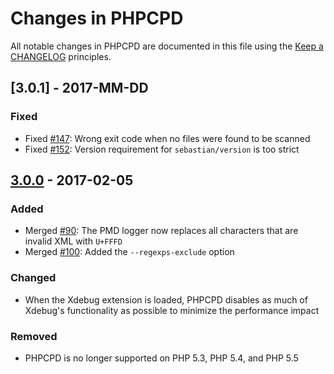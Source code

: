 # Changes in PHPCPD

All notable changes in PHPCPD are documented in this file using the [Keep a CHANGELOG](http://keepachangelog.com/) principles.

## [3.0.1] - 2017-MM-DD

### Fixed

* Fixed [#147](https://github.com/sebastianbergmann/phpcpd/issues/147): Wrong exit code when no files were found to be scanned
* Fixed [#152](https://github.com/sebastianbergmann/phpcpd/issues/152): Version requirement for `sebastian/version` is too strict

## [3.0.0] - 2017-02-05

### Added

* Merged [#90](https://github.com/sebastianbergmann/phpcpd/pull/90): The PMD logger now replaces all characters that are invalid XML with `U+FFFD`
* Merged [#100](https://github.com/sebastianbergmann/phpcpd/pull/100): Added the `--regexps-exclude` option

### Changed

* When the Xdebug extension is loaded, PHPCPD disables as much of Xdebug's functionality as possible to minimize the performance impact

### Removed

* PHPCPD is no longer supported on PHP 5.3, PHP 5.4, and PHP 5.5

[3.0.0]: https://github.com/sebastianbergmann/phpcpd/compare/2.0...3.0.0

